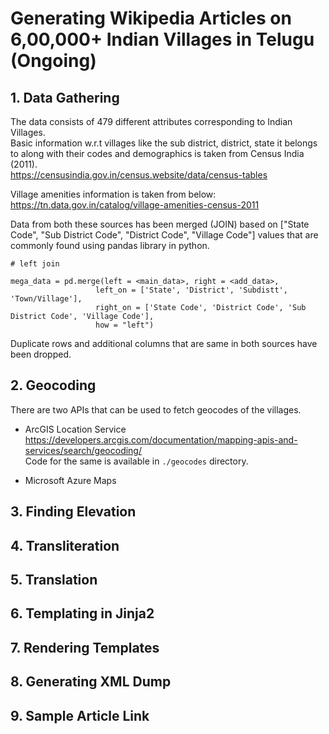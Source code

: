 # Generating Wikipedia Articles on 6,00,000+ Indian Villages in Telugu (Ongoing)

## 1. Data Gathering
The data consists of 479 different attributes corresponding to
Indian Villages.  
Basic information w.r.t villages like the sub district, district, state it belongs to along with their codes and demographics is taken from Census India (2011).  
https://censusindia.gov.in/census.website/data/census-tables  

Village amenities information is taken from below:  
https://tn.data.gov.in/catalog/village-amenities-census-2011  

Data from both these sources has been merged (JOIN) based on ["State Code", "Sub District Code", "District Code", "Village Code"] values that are commonly found using pandas library in python.

```
# left join

mega_data = pd.merge(left = <main_data>, right = <add_data>, 
                   left_on = ['State', 'District', 'Subdistt', 'Town/Village'],
                   right_on = ['State Code', 'District Code', 'Sub District Code', 'Village Code'],
                   how = "left")
```
Duplicate rows and additional columns that are same in both sources have been dropped.

## 2. Geocoding
There are two APIs that can be used to fetch geocodes of the villages.  
* ArcGIS Location Service  
https://developers.arcgis.com/documentation/mapping-apis-and-services/search/geocoding/  
Code for the same is available in ```./geocodes``` directory.

* Microsoft Azure Maps

## 3. Finding Elevation

## 4. Transliteration

## 5. Translation

## 6. Templating in Jinja2

## 7. Rendering Templates

## 8. Generating XML Dump

## 9. Sample Article Link


